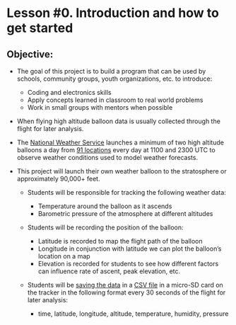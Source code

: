 # Lesson #0. Introduction and how to get started


## Objective:

- The goal of this project is to build a program that can be used by schools, community groups, youth organizations, etc. to introduce:
  - Coding and electronics skills
  - Apply concepts learned in classroom to real world problems
  - Work in small groups with mentors when possible

- When flying high altitude balloon data is usually collected through the flight for later analysis. 
- The [National Weather Service](https://www.weather.gov/chs/upperair) launches a minimum of two high altitude balloons a day from [91 locations](https://www.weather.gov/upperair/nws_upper) every day at 1100 and 2300 UTC to observe weather conditions used to model weather forecasts.
- This project will launch their own weather balloon to the stratosphere or approximately 90,000+ feet.
  - Students will be responsible for tracking the following weather data:
    - Temperature around the balloon as it ascends 
    - Barometric pressure of the atmosphere at different altitudes 

  - Students will be recording the position of the balloon:
    - Latitude is recorded to map the flight path of the balloon
    - Longitude in conjunction with latitude we can plot the balloon’s location on a map 
    - Elevation is recorded for students to see how different factors can influence rate of ascent, peak elevation, etc. 
  - Students will be [saving the data](https://create.arduino.cc/projecthub/electropeak/sd-card-module-with-arduino-how-to-read-write-data-37f390) in a [CSV file](https://en.wikipedia.org/wiki/Comma-separated_values) in a micro-SD card on the tracker in the following format every 30 seconds of the flight for later analysis:
    - time, latitude, longitude, altitude, temperature, humidity, pressure
  
